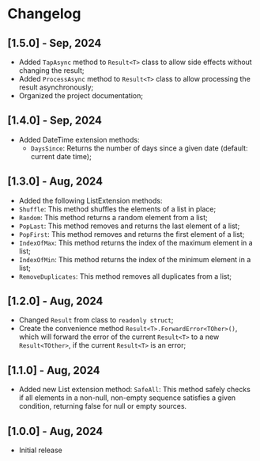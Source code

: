 # Changelog

## [1.5.0] - Sep, 2024
- Added `TapAsync` method to `Result<T>` class to allow side effects without changing the result;
- Added `ProcessAsync` method to `Result<T>` class to allow processing the result asynchronously;
- Organized the project documentation;

## [1.4.0] - Sep, 2024
- Added DateTime extension methods:
  - `DaysSince`: Returns the number of days since a given date (default: current date time);

## [1.3.0] - Aug, 2024
-  Added the following ListExtension methods:
  - `Shuffle`: This method shuffles the elements of a list in place;
  - `Random`: This method returns a random element from a list;
  - `PopLast`: This method removes and returns the last element of a list;
  - `PopFirst`: This method removes and returns the first element of a list;
  - `IndexOfMax`: This method returns the index of the maximum element in a list;
  - `IndexOfMin`: This method returns the index of the minimum element in a list;
  - `RemoveDuplicates`: This method removes all duplicates from a list;

## [1.2.0] - Aug, 2024
- Changed `Result` from class to `readonly struct`;
- Create the convenience method `Result<T>.ForwardError<TOher>()`, which will forward the error of the current 
`Result<T>` to a new `Result<TOther>`, if the current `Result<T>` is an error;

## [1.1.0] - Aug, 2024
- Added new List extension method: `SafeAll`: This method safely checks if all elements in a non-null, non-empty 
sequence satisfies a given condition, returning false for null or empty sources.

## [1.0.0] - Aug, 2024
- Initial release

